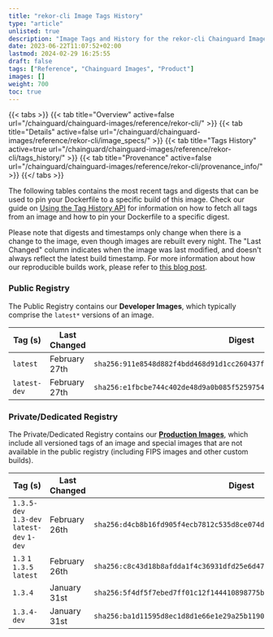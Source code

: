 ```yaml
---
title: "rekor-cli Image Tags History"
type: "article"
unlisted: true
description: "Image Tags and History for the rekor-cli Chainguard Image"
date: 2023-06-22T11:07:52+02:00
lastmod: 2024-02-29 16:25:55
draft: false
tags: ["Reference", "Chainguard Images", "Product"]
images: []
weight: 700
toc: true
---
```


{{< tabs >}}
{{< tab title="Overview" active=false url="/chainguard/chainguard-images/reference/rekor-cli/" >}}
{{< tab title="Details" active=false url="/chainguard/chainguard-images/reference/rekor-cli/image_specs/" >}}
{{< tab title="Tags History" active=true url="/chainguard/chainguard-images/reference/rekor-cli/tags_history/" >}}
{{< tab title="Provenance" active=false url="/chainguard/chainguard-images/reference/rekor-cli/provenance_info/" >}}
{{</ tabs >}}

The following tables contains the most recent tags and digests that can be used to pin your Dockerfile to a specific build of this image. Check our guide on [Using the Tag History API](/chainguard/chainguard-images/using-the-tag-history-api/) for information on how to fetch all tags from an image and how to pin your Dockerfile to a specific digest.

Please note that digests and timestamps only change when there is a change to the image, even though images are rebuilt every night. The "Last Changed" column indicates when the image was last modified, and doesn't always reflect the latest build timestamp. For more information about how our reproducible builds work, please refer to [this blog post](https://www.chainguard.dev/unchained/reproducing-chainguards-reproducible-image-builds).

### Public Registry
The Public Registry contains our **Developer Images**, which typically comprise the `latest*` versions of an image.

| Tag (s)       | Last Changed  | Digest                                                                    |
|---------------|---------------|---------------------------------------------------------------------------|
|  `latest`     | February 27th | `sha256:911e8548d882f4bdd468d91d1cc260437ffe88a9da5fce84fe1d8c3bef8f8f56` |
|  `latest-dev` | February 27th | `sha256:e1fbcbe744c402de48d9a0b085f52597542a544f14c1d4ffcd846cc7e82e72aa` |


### Private/Dedicated Registry
The Private/Dedicated Registry contains our **[Production Images](https://www.chainguard.dev/chainguard-images)**, which include all versioned tags of an image and special images that are not available in the public registry (including FIPS images and other custom builds).

| Tag (s)                                     | Last Changed  | Digest                                                                    |
|---------------------------------------------|---------------|---------------------------------------------------------------------------|
|  `1.3.5-dev` `1.3-dev` `latest-dev` `1-dev` | February 26th | `sha256:d4cb8b16fd905f4ecb7812c535d8ce074db40d10cf9da4707e17006ed1333173` |
|  `1.3` `1` `1.3.5` `latest`                 | February 26th | `sha256:c8c43d18b8afdda1f4c36931dfd25e6d47a906b30e814560285f786fbcd674f3` |
|  `1.3.4`                                    | January 31st  | `sha256:5f4df5f7ebed7ff01c12f144410898775be9573e189d92c365456bfd84724651` |
|  `1.3.4-dev`                                | January 31st  | `sha256:ba1d11595d8ec1d8d1e66e1e29a25b1190e7998cf0e8e9de2250de8de774258a` |

